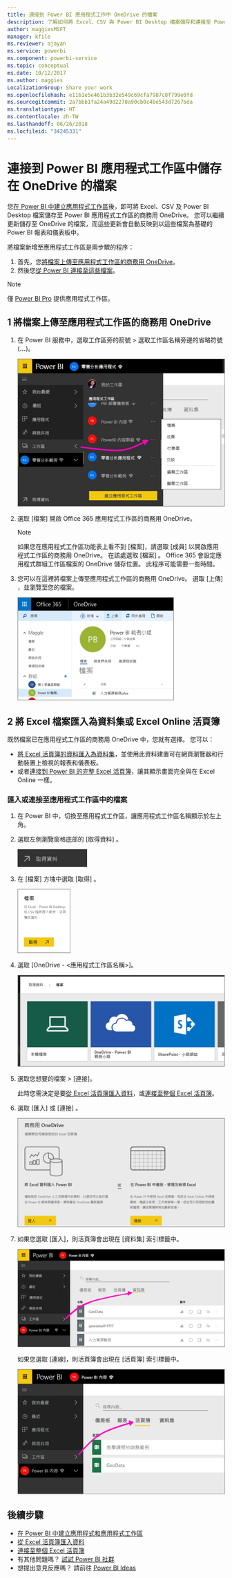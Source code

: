 ```yaml
---
title: 連接到 Power BI 應用程式工作中 OneDrive 的檔案
description: 了解如何將 Excel、CSV 與 Power BI Desktop 檔案儲存和連接至 Power BI 應用程式工作區的 OneDrive。
author: maggiesMSFT
manager: kfile
ms.reviewer: ajayan
ms.service: powerbi
ms.component: powerbi-service
ms.topic: conceptual
ms.date: 10/12/2017
ms.author: maggies
LocalizationGroup: Share your work
ms.openlocfilehash: e1161e5e461b3b32e549c69cfa7987c8f799e0fd
ms.sourcegitcommit: 2a7bbb1fa24a49d2278a90cb0c4be543d7267bda
ms.translationtype: HT
ms.contentlocale: zh-TW
ms.lasthandoff: 06/26/2018
ms.locfileid: "34245331"
---
```

# <a name="connect-to-files-stored-in-onedrive-for-your-power-bi-app-workspace"></a>連接到 Power BI 應用程式工作區中儲存在 OneDrive 的檔案
您[在 Power BI 中建立應用程式工作區](service-create-distribute-apps.md)後，即可將 Excel、CSV 及 Power BI Desktop 檔案儲存至 Power BI 應用程式工作區的商務用 OneDrive。 您可以繼續更新儲存至 OneDrive 的檔案，而這些更新會自動反映到以這些檔案為基礎的 Power BI 報表和儀表板中。 

將檔案新增至應用程式工作區是兩步驟的程序： 

1. 首先，您[將檔案上傳至應用程式工作區的商務用 OneDrive](service-connect-to-files-in-app-workspace-onedrive-for-business.md#1-upload-files-to-the-onedrive-for-business-for-your-app-workspace)。
2. 然後您[從 Power BI 連接至這些檔案](service-connect-to-files-in-app-workspace-onedrive-for-business.md#2-import-excel-files-as-datasets-or-as-excel-online-workbooks)。

> [!NOTE]
> 僅 [Power BI Pro](service-free-vs-pro.md) 提供應用程式工作區。
> 
> 

## <a name="1-upload-files-to-the-onedrive-for-business-for-your-app-workspace"></a>1 將檔案上傳至應用程式工作區的商務用 OneDrive
1. 在 Power BI 服務中，選取工作區旁的箭號 > 選取工作區名稱旁邊的省略符號 (**...**)。 
   
   ![](media/service-connect-to-files-in-app-workspace-onedrive-for-business/power-bi-app-ellipsis.png)
2. 選取 [檔案] 開啟 Office 365 應用程式工作區的商務用 OneDrive。
   
   > [!NOTE]
   > 如果您在應用程式工作區功能表上看不到 [檔案]，請選取 [成員] 以開啟應用程式工作區的商務用 OneDrive。 在該處選取 [檔案] 。 Office 365 會設定應用程式群組工作區檔案的 OneDrive 儲存位置。 此程序可能需要一些時間。 
   > 
   > 
3. 您可以在這裡將檔案上傳至應用程式工作區的商務用 OneDrive。 選取 [上傳] ，並瀏覽至您的檔案。
   
   ![](media/service-connect-to-files-in-app-workspace-onedrive-for-business/pbi_grpfilesonedrive.png)

## <a name="2-import-excel-files-as-datasets-or-as-excel-online-workbooks"></a>2 將 Excel 檔案匯入為資料集或 Excel Online 活頁簿
既然檔案已在應用程式工作區的商務用 OneDrive 中，您就有選擇。 您可以： 

* [將 Excel 活頁簿的資料匯入為資料集](service-get-data-from-files.md)，並使用此資料建置可在網頁瀏覽器和行動裝置上檢視的報表和儀表板。
* 或者[連接到 Power BI 的完整 Excel 活頁簿](service-excel-workbook-files.md)，讓其顯示畫面完全與在 Excel Online 一樣。

### <a name="import-or-connect-to-the-files-in-your-app-workspace"></a>匯入或連接至應用程式工作區中的檔案
1. 在 Power BI 中，切換至應用程式工作區，讓應用程式工作區名稱顯示於左上角。 
2. 選取左側瀏覽窗格底部的 [取得資料]  。 
   
   ![](media/service-connect-to-files-in-app-workspace-onedrive-for-business/power-bi-app-get-data-button.png)
3. 在 [檔案]  方塊中選取 [取得] 。
   
   ![](media/service-connect-to-files-in-app-workspace-onedrive-for-business/pbi_getfiles.png)
4. 選取 [OneDrive - <應用程式工作區名稱>]。
   
    ![](media/service-connect-to-files-in-app-workspace-onedrive-for-business/pbi_grp_one_drive_shrpt.png)
5. 選取您想要的檔案 > [連接]。
   
    此時您需決定是要[從 Excel 活頁簿匯入資料](service-get-data-from-files.md)，或[連接至整個 Excel 活頁簿](service-excel-workbook-files.md)。
6. 選取 [匯入]  或 [連接] 。
   
    ![](media/service-connect-to-files-in-app-workspace-onedrive-for-business/pbi_importexceldataorwholecrop.png)
7. 如果您選取 [匯入]，則活頁簿會出現在 [資料集] 索引標籤中。 
   
    ![](media/service-connect-to-files-in-app-workspace-onedrive-for-business/power-bi-app-excel-file-import.png)
   
    如果您選取 [連線]，則活頁簿會出現在 [活頁簿] 索引標籤中。
   
    ![](media/service-connect-to-files-in-app-workspace-onedrive-for-business/power-bi-app-excel-file-connect.png)

## <a name="next-steps"></a>後續步驟
* [在 Power BI 中建立應用程式和應用程式工作區](service-create-distribute-apps.md)
* [從 Excel 活頁簿匯入資料](service-get-data-from-files.md)
* [連接至整個 Excel 活頁簿](service-excel-workbook-files.md)
* 有其他問題嗎？ [試試 Power BI 社群](http://community.powerbi.com/)
* 想提出意見反應嗎？ 請前往 [Power BI Ideas](https://ideas.powerbi.com/forums/265200-power-bi)


